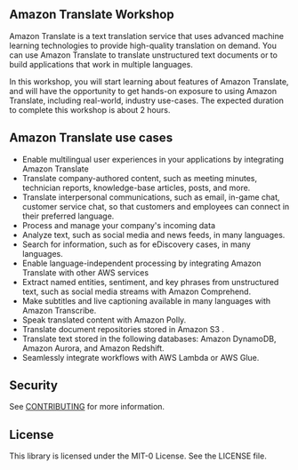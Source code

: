## Amazon Translate Workshop

Amazon Translate is a text translation service that uses advanced machine learning technologies to provide high-quality translation on demand. You can use Amazon Translate to translate unstructured text documents or to build applications that work in multiple languages. 

In this workshop, you will start learning about features of Amazon Translate, and will have the opportunity to get hands-on exposure to using Amazon Translate, including real-world, industry use-cases. The expected duration to complete this workshop is about 2 hours.

## Amazon Translate use cases
* Enable multilingual user experiences in your applications by integrating Amazon Translate
* Translate company-authored content, such as meeting minutes, technician reports, knowledge-base articles, posts, and more.
* Translate interpersonal communications, such as email, in-game chat, customer service chat, so that customers and employees can connect in their preferred language.
* Process and manage your company's incoming data
* Analyze text, such as social media and news feeds, in many languages.
* Search for information, such as for eDiscovery cases, in many languages.
* Enable language-independent processing by integrating Amazon Translate with other AWS services
* Extract named entities, sentiment, and key phrases from unstructured text, such as social media streams with Amazon Comprehend.
* Make subtitles and live captioning available in many languages with Amazon Transcribe.
* Speak translated content with Amazon Polly.
* Translate document repositories stored in Amazon S3 .
* Translate text stored in the following databases: Amazon DynamoDB, Amazon Aurora, and Amazon Redshift.
* Seamlessly integrate workflows with AWS Lambda or AWS Glue.

## Security

See [CONTRIBUTING](CONTRIBUTING.md#security-issue-notifications) for more information.

## License

This library is licensed under the MIT-0 License. See the LICENSE file.

